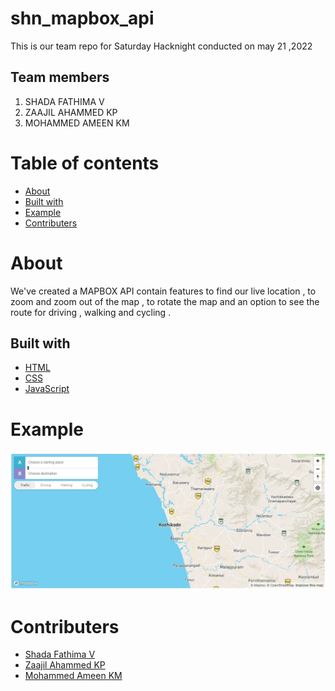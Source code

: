 # shn_mapbox_api

This is our team repo for Saturday Hacknight conducted on may 21 ,2022

## Team members

1. SHADA FATHIMA V 
2. ZAAJIL AHAMMED KP
3. MOHAMMED AMEEN KM

# Table of contents 
 <ul>
     <li><a href="#about">About</a></li>
     <li><a href="#built-with">Built with</a></li>
     <li><a href="#example">Example</a></li>
     <li><a href="#contributers">Contributers</a></li>
 </ul>


# About

We've created a MAPBOX API contain features to find our live location ,
to zoom and zoom out of the map , to rotate the map and  an option to see the route for driving ,
walking and cycling .

## Built with 

  <ul>
      <li><a href="https://www.w3schools.com/html/html_intro.asp">HTML</a></li>  
      <li><a href="https://www.w3schools.com/css/css_intro.asp">CSS</a></li>  
      <li><a href="https://www.w3schools.com/js/js_intro.asp">JavaScript</a></li>  
  </ul>

# Example

<img src="./mapbox.jpg" alt="map">
  
  
# Contributers

  <ul>
      <li><a href="https://github.com/ShadaFathima">Shada Fathima V</a></li>  
      <li><a href="https://github.com/Zaajil">Zaajil Ahammed KP</a></li>  
      <li><a href="https://github.com/AMSN27">Mohammed Ameen KM</a></li>  
  </ul>
  
 
